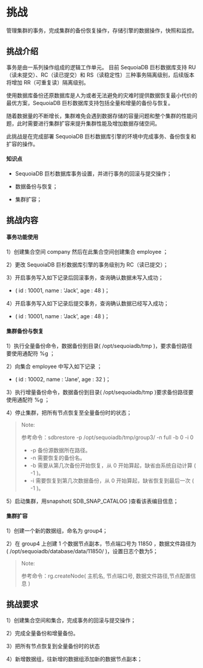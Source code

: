 # 挑战

管理集群的事务，完成集群的备份恢复操作，存储引擎的数据操作，快照和监控。

## 挑战介绍

事务是由一系列操作组成的逻辑工作单元。 目前 SequoiaDB 巨杉数据库支持 RU（读未提交）、RC（读已提交）和 RS（读稳定性）三种事务隔离级别，后续版本将增加 RR（可重复读）隔离级别。

使用数据库备份还原数据库是人为或者无法避免的灾难时提供数据恢复最小代价的最优方案，SequoiaDB 巨杉数据库支持包括全量和增量的备份与恢复。

随着数据量的不断增长，集群难免会遇到数据存储的容量问题和整个集群的性能问题，此时需要进行集群扩容来提升集群性能及增加数据存储空间。

此挑战是在完成部署 SequoiaDB 巨杉数据库引擎的环境中完成事务、备份恢复和扩容的操作。

#### 知识点

- SequoiaDB 巨杉数据库事务设置，并进行事务的回滚与提交操作；

- 数据备份与恢复；

- 集群扩容；


## 挑战内容


#### 事务功能使用

1）创建集合空间 company 然后在此集合空间创建集合 employee ；

2）更改 SequoiaDB 巨杉数据库引擎的事务级别为 RC（读已提交）；

3）开启事务写入如下记录后回滚事务，查询确认数据未写入成功；
- ( id : 10001, name : 'Jack', age : 48 )；

4）开启事务写入如下记录后提交事务，查询确认数据已经写入成功；
- ( id : 10001, name : 'Jack', age : 48 )；


#### 集群备份与恢复


1）执行全量备份命令，数据备份到目录( /opt/sequoiadb/tmp )，要求备份路径要使用通配符 %g ；

2）向集合 employee 中写入如下记录 ；
- ( id : 10002, name : 'Jane', age : 32 )；

3）执行增量备份命令，数据备份到目录( /opt/sequoiadb/tmp )要求备份路径要使用通配符 %g ；

4）停止集群，把所有节点恢复至全量备份时的状态；
>Note:
>
>参考命令：sdbrestore -p /opt/sequoiadb/tmp/group3/ -n full -b 0 -i 0
>
> - -p 备份源数据所在路径。
> - -n 需要恢复的备份名。
> - -b 需要从第几次备份开始恢复，从 0 开始算起，缺省由系统自动计算 ( -1 )。
> - -i 需要恢复到第几次数据备份，从 0 开始算起，缺省恢复到最后一次 ( -1 )。

5）启动集群，用snapshot( SDB_SNAP_CATALOG )查看该表编目信息；


#### 集群扩容

1）创建一个新的数据组，命名为 group4；

2）在 group4 上创建 1 个数据节点副本，节点端口号为 11850 ，数据文件路径为( /opt/sequoiadb/database/data/11850/ )，设置日志个数为5；

>Note:
>
>参考命令：rg.createNode( 主机名, 节点端口号, 数据文件路径,节点配置信息 )
## 挑战要求

1）创建集合空间和集合，完成事务的回滚与提交操作；

2）完成全量备份和增量备份。

3）把所有节点恢复到全量备份时的状态

4）新增数据组，往新增的数据组添加新的数据节点副本；



<!--
挑战1

一、
db.createCS("company");
db.createCS("company2");
db.company.createCL("employee");
db.company2.createCL("employee2");

db.company.employee.insert({id : 10001, name : 'SequoiaDBer1', age : 48})
db.company2.employee2.insert({id : 10002, name : 'SequoiaDBer2', age : 21})

二、
db.backup ( { Name : "fullback", Path : "/opt/sequoiadb/tmp/%g", Overwrite : true, Description : "full backup" } ) ; 

三、
db.dropCS("company")

四、
db.backup ( { Name : "fullback", Path : "/opt/sequoiadb/tmp/%g", EnsureInc : true } ) ;

五、
sdbstop -t all 

sdbrestore -p /opt/sequoiadb/tmp/SYSCatalogGroup/ -n fullback -b 0 -i 0
sdbrestore -p /opt/sequoiadb/tmp/group1/ -n fullback -b 0 -i 0
sdbrestore -p /opt/sequoiadb/tmp/group2/ -n fullback -b 0 -i 0
sdbrestore -p /opt/sequoiadb/tmp/group3/ -n fullback -b 0 -i 0

六、
sdbstart -t all 


挑战2

db.createRG ( "group4" ) ;

db.getRG ( "group4" ).createNode ( "yourhostname", 11850, "/opt/sequoiadb/database/data/11850/" ) ; 



-->





